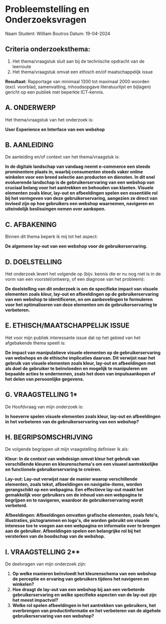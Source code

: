 # Probleemstelling en Onderzoeksvragen

Naam Student: William Boutros 
Datum: 19-04-2024

## Criteria onderzoeksthema:

1. Het thema/vraagstuk sluit aan bij de technische opdracht
van de leerroute
2. Het thema/vraagstuk omvat een ethisch en/of maatschappelijk
issue

**Resultaat:** Rapportage van minimaal 1300 tot maximaal 2000 woorden (excl. voorblad, samenvatting, inhoudsopgave literatuurlijst en bijlagen) gericht op een publiek met beperkte ICT-kennis.

## A. ONDERWERP

Het thema/vraagstuk van het onderzoek is:

**User Experience en Interface van een webshop**

## B. AANLEIDING

De aanleiding en/of context van het thema/vraagstuk is:

**In de digitale landschap van vandaag neemt e-commerce een steeds prominentere plaats in, waarbij consumenten steeds vaker online winkelen voor een breed selectie aan producten en diensten. In dit snel evoluerende landschap is de gebruikerservaring van een webshop van cruciaal belang voor het aantrekken en behouden van klanten. Visuele elementen zoals kleur, lay-out en afbeeldingen spelen een essentiële rol bij het vormgeven van deze gebruikerservaring, aangezien ze direct van invloed zijn op hoe gebruikers een webshop waarnemen, navigeren en uiteindelijk beslissingen nemen over aankopen.**

## C. AFBAKENING

Binnen dit thema beperk ik mij tot het aspect:

**De algemene lay-out van een webshop voor de gebruikerservaring.**

## D. DOELSTELLING

Het onderzoek levert het volgende op (bijv. kennis die er nu nog niet is in de vorm van een voorstel/ontwerp, of een diagnose van het probleem):

**De doelstelling van dit onderzoek is om de specifieke impact van visuele elementen zoals kleur, lay-out en afbeeldingen op de gebruikerservaring van een webshop te identificeren, en om aanbevelingen te formuleren voor het optimaliseren van deze elementen om de gebruikerservaring te verbeteren.**


## E. ETHISCH/MAATSCHAPPELIJK ISSUE

Het voor mijn publiek interessante issue dat op het gebied van het afgebakende thema speelt is:

**De impact van manipulatieve visuele elementen op de gebruikerservaring van webshops en de ethische implicaties daarvan. Dit verwijst naar het gebruik van visuele elementen zoals kleur, lay-out en afbeeldingen met als doel de gebruiker te beïnvloeden en mogelijk te manipuleren om bepaalde acties te ondernemen, zoals het doen van impulsaankopen of het delen van persoonlijke gegevens.**

## G. VRAAGSTELLING 1*

De Hoofdvraag van mijn onderzoek is:

**In hoeverre spelen visuele elementen zoals kleur, lay-out en afbeeldingen in het verbeteren van de gebruikerservaring van een webshop?**

## H. BEGRIPSOMSCHRIJVING

De volgende begrippen uit mijn vraagstelling definieer ik als:

**Kleur: In de context van webdesign omvat kleur het gebruik van verschillende kleuren en kleurenschema's om een visueel aantrekkelijke en functionele gebruikerservaring te creëren.**

**Lay-out: Lay-out verwijst naar de manier waarop verschillende elementen, zoals tekst, afbeeldingen en navigatie-items, worden gerangschikt op een webpagina. Een effectieve lay-out maakt het gemakkelijk voor gebruikers om de inhoud van een webpagina te begrijpen en te navigeren, waardoor de gebruikerservaring wordt verbeterd.**

**Afbeeldingen: Afbeeldingen omvatten grafische elementen, zoals foto's, illustraties, pictogrammen en logo's, die worden gebruikt om visuele interesse toe te voegen aan een webpagina en informatie over te brengen aan de gebruiker. Afbeeldingen spelen een belangrijke rol bij het versterken van de boodschap van de webshop.**



## I. VRAAGSTELLING 2**

De deelvragen van mijn onderzoek zijn:

1. **Op welke manieren beïnvloedt het kleurenschema van een webshop de perceptie en ervaring van gebruikers tijdens het navigeren en winkelen?**
2. **Hoe draagt de lay-out van een webshop bij aan een verbeterde gebruikerservaring en welke specifieke aspecten van de lay-out zijn het meest impactvol?**
3. **Welke rol spelen afbeeldingen in het aantrekken van gebruikers, het overbrengen van productinformatie en het verbeteren van de algehele gebruikerservaring van een webshop?**






